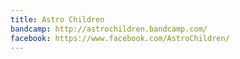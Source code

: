 ```yaml
---
title: Astro Children
bandcamp: http://astrochildren.bandcamp.com/
facebook: https://www.facebook.com/AstroChildren/
---
```


